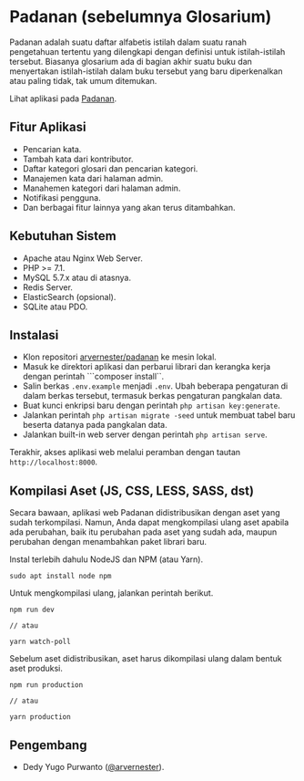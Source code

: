 # Padanan (sebelumnya Glosarium)

Padanan adalah suatu daftar alfabetis istilah dalam suatu ranah pengetahuan tertentu yang dilengkapi dengan definisi untuk istilah-istilah tersebut. Biasanya glosarium ada di bagian akhir suatu buku dan menyertakan istilah-istilah dalam buku tersebut yang baru diperkenalkan atau paling tidak, tak umum ditemukan.

Lihat aplikasi pada [Padanan](https://padanan.aplikasi.live).

## Fitur Aplikasi
- Pencarian kata.
- Tambah kata dari kontributor.
- Daftar kategori glosari dan pencarian kategori.
- Manajemen kata dari halaman admin.
- Manahemen kategori dari halaman admin.
- Notifikasi pengguna.
- Dan berbagai fitur lainnya yang akan terus ditambahkan.

## Kebutuhan Sistem
- Apache atau Nginx Web Server.
- PHP >= 7.1.
- MySQL 5.7.x atau di atasnya.
- Redis Server.
- ElasticSearch (opsional).
- SQLite atau PDO.

## Instalasi
- Klon repositori [arvernester/padanan](https://github.com/arvernester/padanan) ke mesin lokal.
- Masuk ke direktori aplikasi dan perbarui librari dan kerangka kerja dengan perintah ```composer install``.
- Salin berkas ```.env.example``` menjadi ```.env```. Ubah beberapa pengaturan di dalam berkas tersebut, termasuk berkas pengaturan pangkalan data.
- Buat kunci enkripsi baru dengan perintah ```php artisan key:generate```.
- Jalankan perintah ```php artisan migrate -seed``` untuk membuat tabel baru beserta datanya pada pangkalan data.
- Jalankan built-in web server dengan perintah ```php artisan serve```.

Terakhir, akses aplikasi web melalui peramban dengan tautan ```http://localhost:8000```.

## Kompilasi Aset (JS, CSS, LESS, SASS, dst)
Secara bawaan, aplikasi web Padanan didistribusikan dengan aset yang sudah terkompilasi. Namun, Anda dapat mengkompilasi ulang aset apabila ada perubahan, baik itu perubahan pada aset yang sudah ada, maupun perubahan dengan menambahkan paket librari baru.

Instal terlebih dahulu NodeJS dan NPM (atau Yarn).

```
sudo apt install node npm
```

Untuk mengkompilasi ulang, jalankan perintah berikut.

```
npm run dev

// atau

yarn watch-poll
```

Sebelum aset didistribusikan, aset harus dikompilasi ulang dalam bentuk aset produksi.

```
npm run production

// atau

yarn production
```

## Pengembang
- Dedy Yugo Purwanto ([@arvernester](https://twitter.com/arvernester)).
